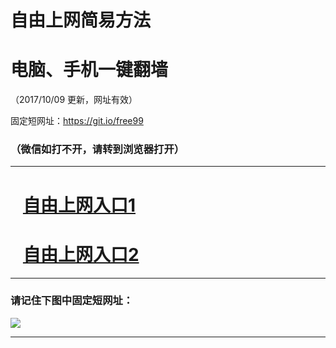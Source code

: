 ﻿# 自由上网简易方法

# 电脑、手机一键翻墙

（2017/10/09 更新，网址有效）

固定短网址：https://git.io/free99

### （微信如打不开，请转到浏览器打开）


***





# &nbsp;&nbsp; <a href="http://ft1407312789.fwq-tz-1001.info/fwqtz01.html?t=100900130354 " target="_blank">自由上网入口1</a>
# &nbsp;&nbsp; <a href="http://ft3196921008.fwq-tz-1002.info/fwqtz02.html?t=100900119650 " target="_blank">自由上网入口2</a>
***

### 请记住下图中固定短网址：

<img src="https://s3-us-west-2.amazonaws.com/fwq-1001/yjfq-20170905okok.png" /> 


***

